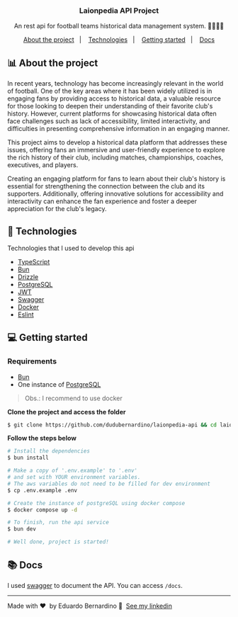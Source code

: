 <h3 align="center">
  Laionpedia API Project
</h3>

<p align="center">An rest api for football teams historical data management system. 👨🏼‍💻🦁</p>

<p align="center">
  <a href="#-about-the-project">About the project</a>&nbsp;&nbsp;&nbsp;|&nbsp;&nbsp;&nbsp;
  <a href="#-technologies">Technologies</a>&nbsp;&nbsp;&nbsp;|&nbsp;&nbsp;&nbsp;
  <a href="#-getting-started">Getting started</a>&nbsp;&nbsp;&nbsp;|&nbsp;&nbsp;&nbsp;
  <a href="#-docs">Docs</a>
</p>

## 📊 About the project

In recent years, technology has become increasingly relevant in the world of football. One of the key areas where it has been widely utilized is in engaging fans by providing access to historical data, a valuable resource for those looking to deepen their understanding of their favorite club's history. However, current platforms for showcasing historical data often face challenges such as lack of accessibility, limited interactivity, and difficulties in presenting comprehensive information in an engaging manner.

This project aims to develop a historical data platform that addresses these issues, offering fans an immersive and user-friendly experience to explore the rich history of their club, including matches, championships, coaches, executives, and players.

Creating an engaging platform for fans to learn about their club's history is essential for strengthening the connection between the club and its supporters. Additionally, offering innovative solutions for accessibility and interactivity can enhance the fan experience and foster a deeper appreciation for the club's legacy.

## 🚀 Technologies

Technologies that I used to develop this api

- [TypeScript](https://www.typescriptlang.org/)
- [Bun](https://bun.sh/)
- [Drizzle](https://orm.drizzle.team/)
- [PostgreSQL](https://www.postgresql.org/)
- [JWT](https://jwt.io/)
- [Swagger](https://swagger.io/)
- [Docker](https://www.docker.com/)
- [Eslint](https://www.npmjs.com/package/@dudubernardino/eslint-config)

## 💻 Getting started

### Requirements

- [Bun](https://bun.sh/)
- One instance of [PostgreSQL](https://www.postgresql.org/)

> Obs.: I recommend to use docker

**Clone the project and access the folder**

```bash
$ git clone https://github.com/dudubernardino/laionpedia-api && cd laionpedia-api
```

**Follow the steps below**

```bash
# Install the dependencies
$ bun install

# Make a copy of '.env.example' to '.env'
# and set with YOUR environment variables.
# The aws variables do not need to be filled for dev environment
$ cp .env.example .env

# Create the instance of postgreSQL using docker compose
$ docker compose up -d

# To finish, run the api service
$ bun dev

# Well done, project is started!
```

## 📚 Docs

I used [swagger](https://swagger.io/) to document the API. You can access `/docs`.

---

Made with ❤️ &nbsp;by Eduardo Bernardino 👋 &nbsp;[See my linkedin](https://www.linkedin.com/in/dudubernardino/)
